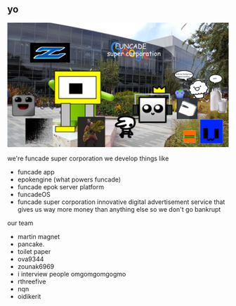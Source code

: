 ## yo

![Our hq](https://raw.githubusercontent.com/Funcade-Super-Corporation/.github/main/profile/jj.png "Our hq")

we're funcade super corporation we develop things like
- funcade app
- epokengine (what powers funcade)
- funcade epok server platform
- funcadeOS
- funcade super corporation innovative digital advertisement service that gives us way more money than anything else so we don't go bankrupt 

our team
- martin magnet
- pancake.
- toilet paper
- ova9344
- zounak6969
- i interview people omgomgomgogmo
- rthreefive
- nqn
- oidikerit
